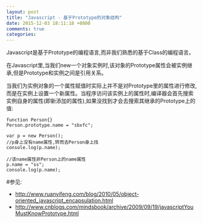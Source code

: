 ```yaml
---
layout: post
title: "Javascript - 基于Prototype的对象结构"
date: 2015-12-03 18:11:18 +0800
comments: true
categories: 
---
```


Javascript是基于Prototype的编程语言,而非我们熟悉的基于Class的编程语言。

在Javascript里,当我们new一个对象实例时,该对象的Prototype属性会被实例继承,但是Prototype和实例之间是引用关系。
	
当我们为实例对象的一个属性赋值时实际上并不是对Prototype里的属性进行修改,而是在实例上设置一个新属性。当程序访问该实例上的属性时,编译器会首先搜索实例自身的属性(即新添加的属性),如果没找到才会去搜索其继承的Prototype上的值:

	function Person{}
	Person.prototype.name = "sbxfc";
	
	var p = new Person();
	//p身上没有name属性,转而去Person身上找
	console.log(p.name);
	
	//该name属性非Person上的name属性
	p.name = "ss";
	console.log(p.name);

#参见:

- <http://www.ruanyifeng.com/blog/2010/05/object-oriented_javascript_encapsulation.html>
- <http://www.cnblogs.com/mindsbook/archive/2009/09/19/javascriptYouMustKnowPrototype.html>
